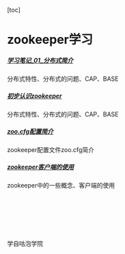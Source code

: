 [toc]

# zookeeper学习

##### [学习笔记_01_分布式简介](notes/zookeeper学习笔记_01_分布式简介.md)
分布式特性、分布式的问题、CAP、BASE

##### [初步认识zookeeper](notes/zookeeper学习笔记_02_初步认识zookeeper.md)
分布式特性、分布式的问题、CAP、BASE

##### [zoo.cfg配置简介](notes/zookeeper学习笔记_03_zoo.cfg配置简介.md)
zookeeper配置文件zoo.cfg简介

##### [zookeeper客户端的使用](notes/zookeeper学习笔记_04_客户端的使用.md)
zookeeper中的一些概念、客户端的使用












<br><br><br><br><br><br>学自咕泡学院